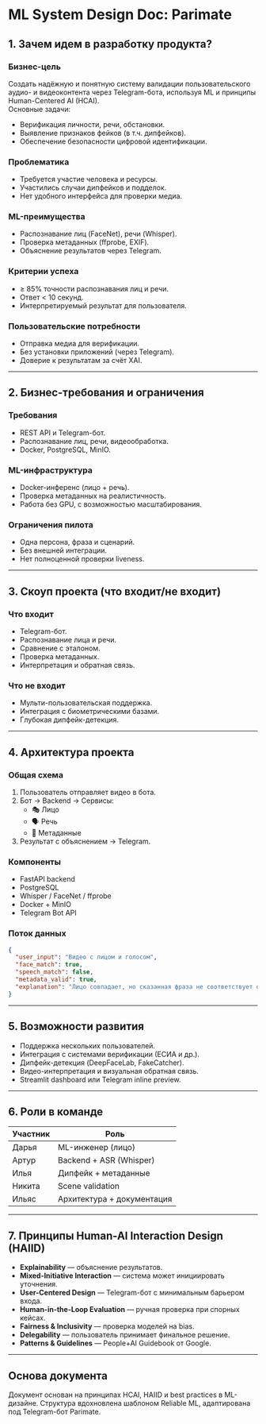 # ML System Design Doc: Parimate

## 1. Зачем идем в разработку продукта?

### Бизнес-цель  
Создать надёжную и понятную систему валидации пользовательского аудио- и видеоконтента через Telegram-бота, используя ML и принципы Human-Centered AI (HCAI).  
Основные задачи:
- Верификация личности, речи, обстановки.
- Выявление признаков фейков (в т.ч. дипфейков).
- Обеспечение безопасности цифровой идентификации.

### Проблематика
- Требуется участие человека и ресурсы.
- Участились случаи дипфейков и подделок.
- Нет удобного интерфейса для проверки медиа.

### ML-преимущества
- Распознавание лиц (FaceNet), речи (Whisper).
- Проверка метаданных (ffprobe, EXIF).
- Объяснение результатов через Telegram.

### Критерии успеха
- ≥ 85% точности распознавания лиц и речи.
- Ответ < 10 секунд.
- Интерпретируемый результат для пользователя.

### Пользовательские потребности
- Отправка медиа для верификации.
- Без установки приложений (через Telegram).
- Доверие к результатам за счёт XAI.

---

## 2. Бизнес-требования и ограничения

### Требования
- REST API и Telegram-бот.
- Распознавание лиц, речи, видеообработка.
- Docker, PostgreSQL, MinIO.

### ML-инфраструктура
- Docker-инференс (лицо + речь).
- Проверка метаданных на реалистичность.
- Работа без GPU, с возможностью масштабирования.

### Ограничения пилота
- Одна персона, фраза и сценарий.
- Без внешней интеграции.
- Нет полноценной проверки liveness.

---

## 3. Скоуп проекта (что входит/не входит)

### Что входит
- Telegram-бот.
- Распознавание лица и речи.
- Сравнение с эталоном.
- Проверка метаданных.
- Интерпретация и обратная связь.

### Что не входит
- Мульти-пользовательская поддержка.
- Интеграция с биометрическими базами.
- Глубокая дипфейк-детекция.

---

## 4. Архитектура проекта

### Общая схема
1. Пользователь отправляет видео в бота.
2. Бот → Backend → Сервисы:
   - 🎭 Лицо
   - 🗣️ Речь
   - 🧾 Метаданные
3. Результат с объяснением → Telegram.

### Компоненты
- FastAPI backend  
- PostgreSQL  
- Whisper / FaceNet / ffprobe  
- Docker + MinIO  
- Telegram Bot API

### Поток данных
```json
{
  "user_input": "Видео с лицом и голосом",
  "face_match": true,
  "speech_match": false,
  "metadata_valid": true,
  "explanation": "Лицо совпадает, но сказанная фраза не соответствует ожидаемой. Метаданные подтверждают, что запись сделана недавно на смартфон."
}
```

---

## 5. Возможности развития

- Поддержка нескольких пользователей.
- Интеграция с системами верификации (ЕСИА и др.).
- Дипфейк-детекция (DeepFaceLab, FakeCatcher).
- Видео-интерпретация и визуальная обратная связь.
- Streamlit dashboard или Telegram inline preview.

---

## 6. Роли в команде

| Участник | Роль |
|----------|------|
| Дарья    | ML-инженер (лицо) |
| Артур    | Backend + ASR (Whisper) |
| Илья     | Дипфейк + метаданные |
| Никита   | Scene validation |
| Ильяс    | Архитектура + документация |

---

## 7. Принципы Human-AI Interaction Design (HAIID)

- **Explainability** — объяснение результатов.
- **Mixed-Initiative Interaction** — система может инициировать уточнения.
- **User-Centered Design** — Telegram-бот с минимальным барьером входа.
- **Human-in-the-Loop Evaluation** — ручная проверка при спорных кейсах.
- **Fairness & Inclusivity** — проверка моделей на bias.
- **Delegability** — пользователь принимает финальное решение.
- **Patterns & Guidelines** — People+AI Guidebook от Google.

---

## Основа документа
Документ основан на принципах HCAI, HAIID и best practices в ML-дизайне. Структура вдохновлена шаблоном Reliable ML, адаптирована под Telegram-бот Parimate.
